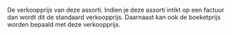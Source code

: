 De verkoopprijs van deze assorti. Indien je deze assorti intikt op een factuur dan wordt dit de standaard verkoopprijs. Daarnaast kan ook de boeketprijs worden bepaald met deze verkoopprijs.